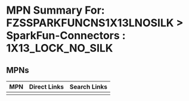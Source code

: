 



# MPN Summary For: FZSSPARKFUNCNS1X13LNOSILK > SparkFun-Connectors : 1X13_LOCK_NO_SILK

## MPNs
  

|MPN|Direct Links|Search Links|
| :--- | :--- | :--- |
||||
